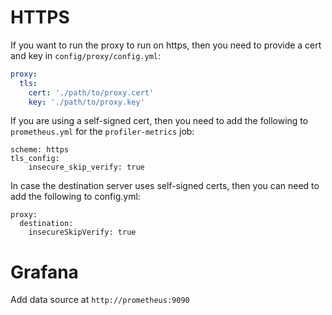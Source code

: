 # HTTPS

If you want to run the proxy to run on https, then you need to provide a cert and key in `config/proxy/config.yml`:

```yml
proxy:
  tls:
    cert: './path/to/proxy.cert'
    key: './path/to/proxy.key'
```

If you are using a self-signed cert, then you need to add the following to `prometheus.yml` for the `profiler-metrics` job:

```
scheme: https
tls_config:
    insecure_skip_verify: true
```

In case the destination server uses self-signed certs, then you can need to add the following to config.yml:

```
proxy:
  destination:
    insecureSkipVerify: true
```

# Grafana

Add data source at `http://prometheus:9090`
